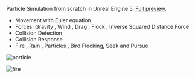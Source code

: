 Particle Simulation from scratch in Unreal Engine 5. [Full preview](https://www.youtube.com/watch?v=jv9tNBqPqfM&ab_channel=StefanosPas).
* Movement  with Euler equation
* Forces: Gravity , Wind , Drag , Flock , Inverse Squared Distance Force
* Collision Detection
* Collision Response
* Fire , Rain , Particles , Bird Flocking, Seek and Pursue


![particle](https://github.com/stefanos50/Particle-Simulation-UE5/assets/36155283/d579604c-23ca-48c5-a499-fdc8810a07aa)

![fire](https://github.com/stefanos50/Particle-Simulation-UE5/assets/36155283/8e39f0d4-eba7-4afa-8778-907fad363058)
